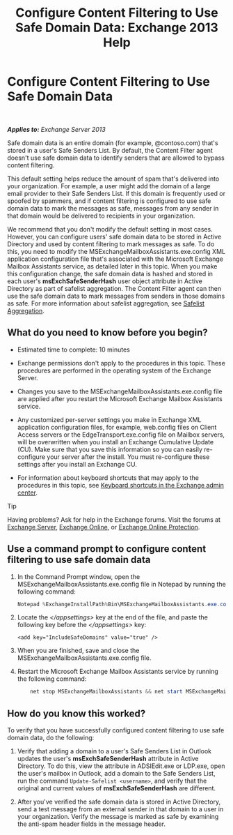 ﻿---
title: 'Configure Content Filtering to Use Safe Domain Data: Exchange 2013 Help'
TOCTitle: Configure Content Filtering to Use Safe Domain Data
ms:assetid: 1ee2b663-b4f3-4fef-8954-986f2d820924
ms:mtpsurl: https://technet.microsoft.com/en-us/library/Dn467930(v=EXCHG.150)
ms:contentKeyID: 58899940
ms.date: 12/09/2016
mtps_version: v=EXCHG.150
---

# Configure Content Filtering to Use Safe Domain Data

 

_**Applies to:** Exchange Server 2013_


Safe domain data is an entire domain (for example, @contoso.com) that's stored in a user's Safe Senders List. By default, the Content Filter agent doesn't use safe domain data to identify senders that are allowed to bypass content filtering.

This default setting helps reduce the amount of spam that's delivered into your organization. For example, a user might add the domain of a large email provider to their Safe Senders List. If this domain is frequently used or spoofed by spammers, and if content filtering is configured to use safe domain data to mark the messages as safe, messages from any sender in that domain would be delivered to recipients in your organization.

We recommend that you don't modify the default setting in most cases. However, you can configure users' safe domain data to be stored in Active Directory and used by content filtering to mark messages as safe. To do this, you need to modify the MSExchangeMailboxAssistants.exe.config XML application configuration file that's associated with the Microsoft Exchange Mailbox Assistants service, as detailed later in this topic. When you make this configuration change, the safe domain data is hashed and stored in each user's **msExchSafeSenderHash** user object attribute in Active Directory as part of safelist aggregation. The Content Filter agent can then use the safe domain data to mark messages from senders in those domains as safe. For more information about safelist aggregation, see [Safelist Aggregation](safelist-aggregation-exchange-2013-help.md).

## What do you need to know before you begin?

  - Estimated time to complete: 10 minutes

  - Exchange permissions don't apply to the procedures in this topic. These procedures are performed in the operating system of the Exchange Server.

  - Changes you save to the MSExchangeMailboxAssistants.exe.config file are applied after you restart the Microsoft Exchange Mailbox Assistants service.

  - Any customized per-server settings you make in Exchange XML application configuration files, for example, web.config files on Client Access servers or the EdgeTransport.exe.config file on Mailbox servers, will be overwritten when you install an Exchange Cumulative Update (CU). Make sure that you save this information so you can easily re-configure your server after the install. You must re-configure these settings after you install an Exchange CU.

  - For information about keyboard shortcuts that may apply to the procedures in this topic, see [Keyboard shortcuts in the Exchange admin center](keyboard-shortcuts-in-the-exchange-admin-center-exchange-online-protection-help.md).


> [!TIP]
> Having problems? Ask for help in the Exchange forums. Visit the forums at <A href="https://go.microsoft.com/fwlink/p/?linkid=60612">Exchange Server</A>, <A href="https://go.microsoft.com/fwlink/p/?linkid=267542">Exchange Online</A>, or <A href="https://go.microsoft.com/fwlink/p/?linkid=285351">Exchange Online Protection</A>.



## Use a command prompt to configure content filtering to use safe domain data

1.  In the Command Prompt window, open the MSExchangeMailboxAssistants.exe.config file in Notepad by running the following command:
    
    ```powershell
    Notepad %ExchangeInstallPath%Bin\MSExchangeMailboxAssistants.exe.config
    ```

2.  Locate the *\</appsettings\>* key at the end of the file, and paste the following key before the *\</appsettings\>* key:
    
    ```command line
    <add key="IncludeSafeDomains" value="true" />
    ```

3.  When you are finished, save and close the MSExchangeMailboxAssistants.exe.config file.

4.  Restart the Microsoft Exchange Mailbox Assistants service by running the following command:
    
    ```powershell
        net stop MSExchangeMailboxAssistants && net start MSExchangeMailboxAssistants
    ```
    
## How do you know this worked?

To verify that you have successfully configured content filtering to use safe domain data, do the following:

1.  Verify that adding a domain to a user's Safe Senders List in Outlook updates the user's **msExchSafeSenderHash** attribute in Active Directory. To do this, view the attribute in ADSIEdit.exe or LDP.exe, open the user's mailbox in Outlook, add a domain to the Safe Senders List, run the command `Update-Safelist <username>`, and verify that the original and current values of **msExchSafeSenderHash** are different.

2.  After you've verified the safe domain data is stored in Active Directory, send a test message from an external sender in that domain to a user in your organization. Verify the message is marked as safe by examining the anti-spam header fields in the message header.

